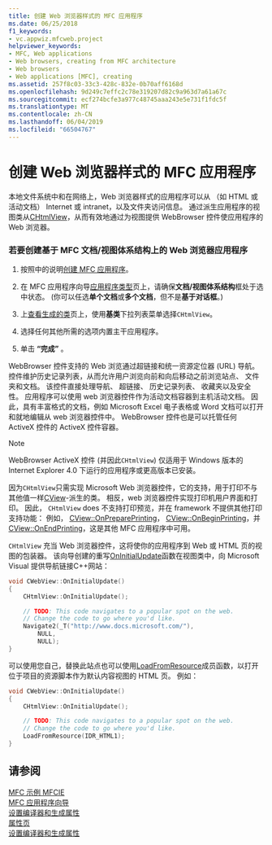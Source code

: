 ```yaml
---
title: 创建 Web 浏览器样式的 MFC 应用程序
ms.date: 06/25/2018
f1_keywords:
- vc.appwiz.mfcweb.project
helpviewer_keywords:
- MFC, Web applications
- Web browsers, creating from MFC architecture
- Web browsers
- Web applications [MFC], creating
ms.assetid: 257f8c03-33c3-428c-832e-0b70aff6168d
ms.openlocfilehash: 9d249c7effc2c78e319207d82c9a963d7a61a67c
ms.sourcegitcommit: ecf274bcfe3a977c48745aaa243e5e731f1fdc5f
ms.translationtype: MT
ms.contentlocale: zh-CN
ms.lasthandoff: 06/04/2019
ms.locfileid: "66504767"
---
```

# <a name="creating-a-web-browser-style-mfc-application"></a>创建 Web 浏览器样式的 MFC 应用程序

本地文件系统中和在网络上，Web 浏览器样式的应用程序可以从 （如 HTML 或活动文档） Internet 或 intranet，以及文件夹访问信息。 通过派生应用程序的视图类从[CHtmlView](../../mfc/reference/chtmlview-class.md)，从而有效地通过为视图提供 WebBrowser 控件使应用程序的 Web 浏览器。

### <a name="to-create-a-web-browser-application-based-on-the-mfc-documentview-architecture"></a>若要创建基于 MFC 文档/视图体系结构上的 Web 浏览器应用程序

1. 按照中的说明[创建 MFC 应用程序](../../mfc/reference/creating-an-mfc-application.md)。

1. 在 MFC 应用程序向导[应用程序类型](../../mfc/reference/application-type-mfc-application-wizard.md)页上，请确保**文档/视图体系结构**框处于选中状态。 (你可以任选**单个文档**或**多个文档**，但不是**基于对话框**。)

1. 上[查看生成的类](../../mfc/reference/generated-classes-mfc-application-wizard.md)页上，使用**基类**下拉列表菜单选择`CHtmlView`。

1. 选择任何其他所需的选项内置主干应用程序。

1. 单击 **“完成”** 。

WebBrowser 控件支持的 Web 浏览通过超链接和统一资源定位器 (URL) 导航。 控件维护历史记录列表，从而允许用户浏览向前和向后移动之前浏览站点、 文件夹和文档。 该控件直接处理导航、 超链接、 历史记录列表、 收藏夹以及安全性。 应用程序可以使用 web 浏览器控件作为活动文档容器到主机活动文档。 因此，具有丰富格式的文档，例如 Microsoft Excel 电子表格或 Word 文档可以打开和就地编辑从 web 浏览器控件中。 WebBrowser 控件也是可以托管任何 ActiveX 控件的 ActiveX 控件容器。

> [!NOTE]
>  WebBrowser ActiveX 控件 (并因此`CHtmlView`) 仅适用于 Windows 版本的 Internet Explorer 4.0 下运行的应用程序或更高版本已安装。

因为`CHtmlView`只需实现 Microsoft Web 浏览器控件，它的支持，用于打印不与其他值一样[CView](../../mfc/reference/cview-class.md)-派生的类。 相反，web 浏览器控件实现打印机用户界面和打印。 因此， `CHtmlView` does 不支持打印预览，并在 framework 不提供其他打印支持功能： 例如， [CView::OnPreparePrinting](../../mfc/reference/cview-class.md#onprepareprinting)， [CView::OnBeginPrinting](../../mfc/reference/cview-class.md#onbeginprinting)，并[CView::OnEndPrinting](../../mfc/reference/cview-class.md#onendprinting)，这是其他 MFC 应用程序中可用。

`CHtmlView` 充当 Web 浏览器控件，这将使你的应用程序到 Web 或 HTML 页的视图的包装器。 该向导创建的重写[OnInitialUpdate](../../mfc/reference/cview-class.md#oninitialupdate)函数在视图类中，向 Microsoft Visual 提供导航链接C++网站：

```cpp
void CWebView::OnInitialUpdate()
{
    CHtmlView::OnInitialUpdate();

    // TODO: This code navigates to a popular spot on the web.
    // Change the code to go where you'd like.
    Navigate2(_T("http://www.docs.microsoft.com/"),
        NULL,
        NULL);
}
```

可以使用您自己，替换此站点也可以使用[LoadFromResource](../../mfc/reference/chtmlview-class.md#loadfromresource)成员函数，以打开位于项目的资源脚本作为默认内容视图的 HTML 页。 例如：

```cpp
void CWebView::OnInitialUpdate()
{
    CHtmlView::OnInitialUpdate();

    // TODO: This code navigates to a popular spot on the web.
    // Change the code to go where you'd like.
    LoadFromResource(IDR_HTML1);
}
```

## <a name="see-also"></a>请参阅

[MFC 示例 MFCIE](https://github.com/Microsoft/VCSamples)<br/>
[MFC 应用程序向导](../../mfc/reference/mfc-application-wizard.md)<br/>
[设置编译器和生成属性](../../build/working-with-project-properties.md)<br/>
[属性页](../../build/reference/property-pages-visual-cpp.md)<br/>
[设置编译器和生成属性](../../build/working-with-project-properties.md)

